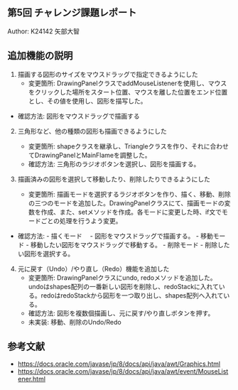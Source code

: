 第5回 チャレンジ課題レポート
----

Author: K24142 矢部大智

## 追加機能の説明

1. 描画する図形のサイズをマウスドラッグで指定できるようにした
	- 変更箇所: DrawingPanelクラスでaddMouseListenerを使用し、マウスをクリックした場所をスタート位置、マウスを離した位置をエンド位置とし、その値を使用し、図形を描写した。
  - 確認方法: 図形をマウスドラッグで描画する

2. 三角形など、他の種類の図形も描画できるようにした
	- 変更箇所: shapeクラスを継承し、Triangleクラスを作り、それに合わせてDrawingPanelとMainFlameを調整した。
	- 確認方法: 三角形のラジオボタンを選択し、図形を描画する。

3. 描画済みの図形を選択して移動したり、削除したりできるようにした
	- 変更箇所: 描画モードを選択するラジオボタンを作り、描く、移動、削除の三つのモードを追加した。DrawingPanelクラスにて、描画モードの変数を作成、また、setメソッドを作成。各モードに変更した時、if文でモードごとの処理を行うよう変更。
  - 確認方法: 
		- 描くモード
		　- 図形をマウスドラッグで描画する。
		- 移動モード
			- 移動したい図形をマウスドラッグで移動する。
		- 削除モード
			- 削除したい図形を選択する。

4. 元に戻す（Undo）/やり直し（Redo）機能を追加した
	- 変更箇所: DrawingPanelクラスにundo, redoメソッドを追加した。undoはshapes配列の一番新しい図形を削除し、redoStackに入れている。redoはredoStackから図形を一つ取り出し、shapes配列へ入れている。
	- 確認方法: 図形を複数個描画し、元に戻す/やり直しボタンを押す。
	- 未実装: 移動、削除のUndo/Redo

## 参考文献

- https://docs.oracle.com/javase/jp/8/docs/api/java/awt/Graphics.html
- https://docs.oracle.com/javase/jp/8/docs/api/java/awt/event/MouseListener.html